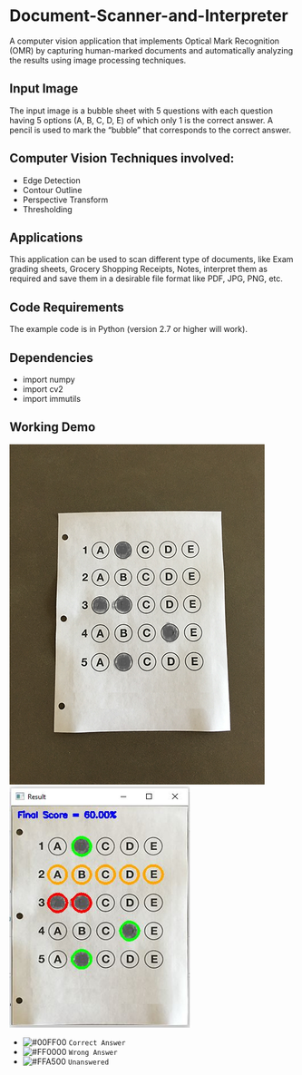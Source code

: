 # Document-Scanner-and-Interpreter
A computer vision application that implements Optical Mark Recognition (OMR) by capturing human-marked documents and automatically analyzing the results using image processing techniques.

## Input Image
The input image is a bubble sheet with 5 questions with each question having 5 options (A, B, C, D, E) of which only 1 is the correct answer. A pencil is used to mark the “bubble” that corresponds to the correct answer.

## Computer Vision Techniques involved:
- Edge Detection
- Contour Outline
- Perspective Transform
- Thresholding

## Applications
This application can be used to scan different type of documents, like Exam grading sheets, Grocery Shopping Receipts, Notes, interpret them as required and save them in a desirable file format like PDF, JPG, PNG, etc.

## Code Requirements
The example code is in Python (version 2.7 or higher will work).

## Dependencies
- import numpy
- import cv2
- import immutils

## Working Demo
![alt text](https://github.com/ravit10/Document-Scanner-and-Interpreter/blob/master/images/input/input_image.png "Input Bubble Document")
![alt text](https://github.com/ravit10/Document-Scanner-and-Interpreter/blob/master/images/output/Final%20Result.JPG "Scanned Interpreted Results") 

- ![#00FF00](https://placehold.it/15/00FF00/000000?text=+) `Correct Answer`
- ![#FF0000](https://placehold.it/15/FF0000/000000?text=+) `Wrong Answer`
- ![#FFA500](https://placehold.it/15/FFA500/000000?text=+) `Unanswered`
